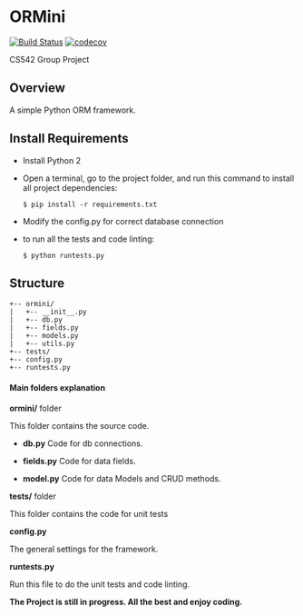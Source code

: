 ORMini
======

[![Build Status](https://travis-ci.org/Chaozz/ORMini.svg?branch=master)](https://travis-ci.org/Chaozz/ORMini)
[![codecov](https://codecov.io/gh/Chaozz/ORMini/branch/master/graph/badge.svg)](https://codecov.io/gh/Chaozz/ORMini)

CS542 Group Project

Overview
-------

A simple Python ORM framework.


Install Requirements
----------------

- Install Python 2

- Open a terminal, go to the project folder, and run this command to install all project dependencies:

      $ pip install -r requirements.txt
      
- Modify the config.py for correct database connection 
      
- to run all the tests and code linting:

      $ python runtests.py

Structure
-----------

```
+-- ormini/
|   +-- __init__.py
|   +-- db.py
|   +-- fields.py
|   +-- models.py
|   +-- utils.py
+-- tests/
+-- config.py
+-- runtests.py
```

#### Main folders explanation

__ormini/__ folder

This folder contains the source code.

- __db.py__
Code for db connections.

- __fields.py__
Code for data fields.

- __model.py__
Code for data Models and CRUD methods.

__tests/__ folder

This folder contains the code for unit tests

__config.py__

The general settings for the framework.

__runtests.py__

Run this file to do the unit tests and code linting.


**The Project is still in progress. All the best and enjoy coding.**




